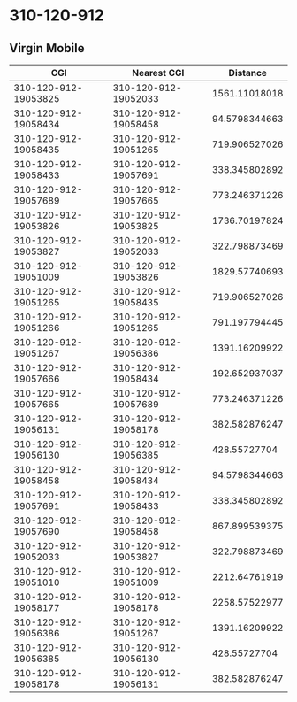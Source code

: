 # 310-120-912
## Virgin Mobile


| CGI | Nearest CGI | Distance |
|-----|-------------|----------|
| 310-120-912-19053825 | 310-120-912-19052033 | 1561.11018018 |
| 310-120-912-19058434 | 310-120-912-19058458 | 94.5798344663 |
| 310-120-912-19058435 | 310-120-912-19051265 | 719.906527026 |
| 310-120-912-19058433 | 310-120-912-19057691 | 338.345802892 |
| 310-120-912-19057689 | 310-120-912-19057665 | 773.246371226 |
| 310-120-912-19053826 | 310-120-912-19053825 | 1736.70197824 |
| 310-120-912-19053827 | 310-120-912-19052033 | 322.798873469 |
| 310-120-912-19051009 | 310-120-912-19053826 | 1829.57740693 |
| 310-120-912-19051265 | 310-120-912-19058435 | 719.906527026 |
| 310-120-912-19051266 | 310-120-912-19051265 | 791.197794445 |
| 310-120-912-19051267 | 310-120-912-19056386 | 1391.16209922 |
| 310-120-912-19057666 | 310-120-912-19058434 | 192.652937037 |
| 310-120-912-19057665 | 310-120-912-19057689 | 773.246371226 |
| 310-120-912-19056131 | 310-120-912-19058178 | 382.582876247 |
| 310-120-912-19056130 | 310-120-912-19056385 | 428.55727704 |
| 310-120-912-19058458 | 310-120-912-19058434 | 94.5798344663 |
| 310-120-912-19057691 | 310-120-912-19058433 | 338.345802892 |
| 310-120-912-19057690 | 310-120-912-19058458 | 867.899539375 |
| 310-120-912-19052033 | 310-120-912-19053827 | 322.798873469 |
| 310-120-912-19051010 | 310-120-912-19051009 | 2212.64761919 |
| 310-120-912-19058177 | 310-120-912-19058178 | 2258.57522977 |
| 310-120-912-19056386 | 310-120-912-19051267 | 1391.16209922 |
| 310-120-912-19056385 | 310-120-912-19056130 | 428.55727704 |
| 310-120-912-19058178 | 310-120-912-19056131 | 382.582876247 |
